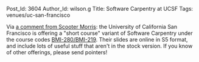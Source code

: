 Post_Id: 3604
Author_Id: wilson.g
Title: Software Carpentry at UCSF
Tags: venues/uc-san-francisco

<p>Via <a href="{{root_path}}/blog/2010/03/software-carpentry-version-4-is-a-go.html">a comment from Scooter Morris</a>: the University of California San Francisco is offering a "short course" variant of Software Carpentry under the course codes <a href="http://www.cgl.ucsf.edu/Outreach/bmi280/">BMI-280/BMI-219</a>. Their slides are online in S5 format, and include lots of useful stuff that aren't in the stock version.  If you know of other offerings, please send pointers!</p>
